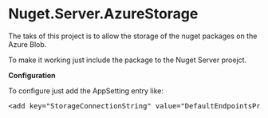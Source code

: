 Nuget.Server.AzureStorage
=========================

The taks of this project is to allow the storage of the nuget packages on the Azure Blob.

To make it working just include the package to the Nuget Server proejct.

<b>Configuration</b>

To configure just add the AppSetting entry like:
<pre>
&lt;add key="StorageConnectionString" value="DefaultEndpointsProtocol=https;AccountName=<account name>;AccountKey=<account key>" /&gt;
</pre>
